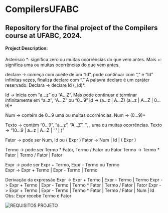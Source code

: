 # CompilersUFABC
## Repository for the final project of the Compilers course at UFABC, 2024.

#### Project Description:


Asterisco *: significa zero ou muitas ocorrências do que vem antes.
Mais +: significa uma ou muitas ocorrências do que vem antes.  


declare -> começa com aceite de um “Id”, pode continuar com “,” e “Id” infinitas vezes, finaliza declare com “.” 
A palavra declare é um caráter reservado.
Declara -> declare Id (, Id)*.
 

Id -> inicia com “a…z” ou “A…Z”. Mas pode continuar e terminar infinitamente em “a..z”, “A…Z” ou “0…9”
Id -> (a…z | A…Z) (a…z | A…Z | 0…9)*


Num -> contém de 0…9 uma ou muitas ocorrências.
Num -> (0…9)+


Texto -> contém “0…9”, “a…z”, “A…Z”, ‘’, , uma ou muitas ocorrências.
Texto -> “(0…9 | a…z | A…Z | ‘ ’ | )”


Fator -> pode ser Num, Id ou ( Expr )
Fator -> Num | Id | ( Expr )


Termo -> pode ser Termo * Fator, Termo / Fator ou Fator
Termo -> Termo * Fator | Termo / Fator | Fator


Expr -> pode ser Expr + Termo, Expr - Termo ou Termo  
Expr -> Expr + Termo | Expr - Termo | Termo


Derivação da expressão
Expr -> Expr + Termo | Expr - Termo | Termo
Expr -> Expr + Termo | Expr - Termo | Termo * Fator | Termo / Fator | Fator
Expr -> Expr + Termo | Expr - Termo | Termo * Fator | Termo / Fator | Num | Id
Obs: Expr recebe Termo e Fator 


![REQUISITOS PROJETO](https://github.com/user-attachments/assets/66716014-2741-49f8-9e64-94aaff88fbff)
